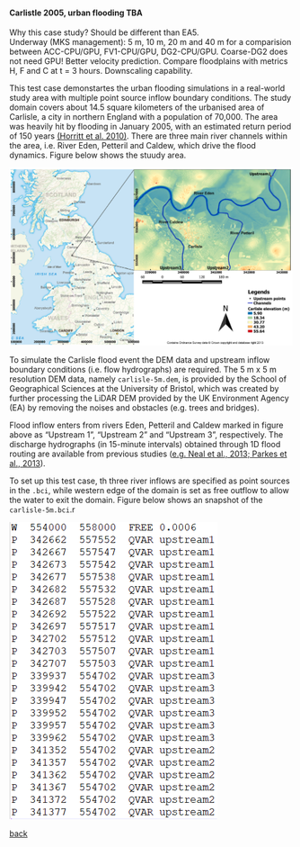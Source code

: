 #### Carlistle 2005, urban flooding TBA

Why this case study? Should be different than EA5.  
Underway (MKS management): 5 m, 10 m, 20 m and 40 m for a comparision between ACC-CPU/GPU, FV1-CPU/GPU, DG2-CPU/GPU. Coarse-DG2 does not need GPU! Better velocity prediction. Compare floodplains with metrics H, F and C at t = 3 hours. Downscaling capability.

This test case demonstartes the urban flooding simulations in a real-world study area with multiple point source inflow boundary conditions. The study domain covers about 14.5 square kilometers of the urbanised area of Carlisle, a city in northern England with a population of 70,000. The area was heavily hit by flooding in January 2005, with an estimated return period of 150 years [(Horritt et al. 2010)](https://www.icevirtuallibrary.com/doi/pdf/10.1680/wama.2010.163.6.273). There are three main river channels within the area, i.e. River Eden, Petteril and Caldew, which drive the flood dynamics. Figure below shows the stuudy area.

![Image](/Figures/carl_1.PNG)

To simulate the Carlisle flood event the DEM data and upstream inflow boundary conditions (i.e. flow hydrographs) are required. The 5 m x 5 m resolution DEM data, namely `carlisle-5m.dem`, is provided by the School of Geographical Sciences at the University of Bristol, which was created by further processing the LiDAR DEM provided by the UK Environment Agency (EA) by removing the noises and obstacles (e.g. trees and bridges). 

Flood inflow enters from rivers Eden, Petteril and Caldew marked in figure above as “Upstream 1”, “Upstream 2” and “Upstream 3”, respectively. The discharge hydrographs (in 15-minute intervals) obtained through 1D flood routing are available from previous studies ([e.g. Neal et al., 2013; Parkes et al., 2013]()).

To set up this test case, th three river inflows are specified as point sources in the `.bci`, while western edge of the domain is set as free outflow to allow the water to exit the domain. Figure below shows an snapshot of the `carlisle-5m.bci`.r

![Image](/Figures/carl_3.PNG)


[back](/LISFLOOD8.0.md)

